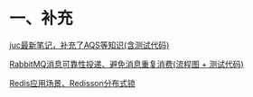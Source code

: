 # 一、补充

[juc最新笔记，补充了AQS等知识(含测试代码)]( https://github.com/RingoTangs/java-util-concurrent)

[RabbitMQ消息可靠性投递、避免消息重复消费(流程图 + 测试代码)]( https://github.com/RingoTangs/spring-boot-rabbitmq-delivery)

[Redis应用场景、Redisson分布式锁](https://github.com/RingoTangs/redis-redlock)

